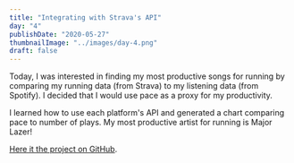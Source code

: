 ```yaml
---
title: "Integrating with Strava's API"
day: "4"
publishDate: "2020-05-27"
thumbnailImage: "../images/day-4.png"
draft: false
---
```


Today, I was interested in finding my most productive songs for running by comparing my running data (from Strava) to my listening data (from Spotify). I decided that I would use pace as a proxy for my productivity.

I learned how to use each platform's API and generated a chart comparing pace to number of plays. My most productive artist for running is Major Lazer!

<a href="https://i.pinimg.com/originals/02/51/db/0251dbbdf694e152043c11c7cca63e23.jpg" target="_blank">Here it the project on GitHub</a>.
